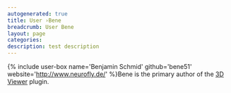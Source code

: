 ```yaml
---
autogenerated: true
title: User ›Bene
breadcrumb: User Bene
layout: page
categories: 
description: test description
---
```


{% include user-box name='Benjamin Schmid' github='bene51' website='http://www.neurofly.de/' %}Bene is the primary author of the [3D Viewer](3D_Viewer) plugin.
